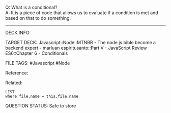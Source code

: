 Q: What is a conditional?  
A: It is a piece of code that allows us to evaluate if a condition is met and based on that to do something.
<!--ID: 1693660763083-->

---

DECK INFO

TARGET DECK: Javascript::Node::MTNBB - The node js bible become a backend expert - marluan espiritusanto::Part V - JavaScript Review ES6::Chapter 6 - Conditionals

FILE TAGS: #Javascript #Node

Reference:

Related:

```dataview
LIST
where file.name = this.file.name
```

QUESTION STATUS: Safe to store